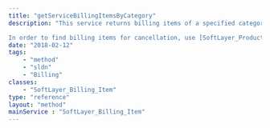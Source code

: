 ```yaml
---
title: "getServiceBillingItemsByCategory"
description: "This service returns billing items of a specified category code. This service should be used to retrieve billing items that you wish to cancel. Some billing items can be canceled via [SoftLayer_Security_Certificate_Request](reference/datatypes/SoftLayer_Security_Certificate_Request) service. 

In order to find billing items for cancellation, use [SoftLayer_Product_Item_Category::getValidCancelableServiceItemCategories](reference/datatypes/$1/#$2) service to retrieve category codes that are eligible for cancellation. "
date: "2018-02-12"
tags:
    - "method"
    - "sldn"
    - "Billing"
classes:
    - "SoftLayer_Billing_Item"
type: "reference"
layout: "method"
mainService : "SoftLayer_Billing_Item"
---
```

